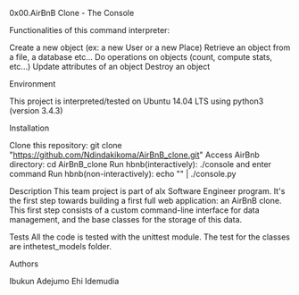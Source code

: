 0x00.AirBnB Clone - The Console

Functionalities of this command interpreter:

Create a new object (ex: a new User or a new Place)
Retrieve an object from a file, a database etc...
Do operations on objects (count, compute stats, etc...)
Update attributes of an object
Destroy an object

Environment

This project is interpreted/tested on Ubuntu 14.04 LTS using python3 (version 3.4.3)

Installation

Clone this repository: git clone "https://github.com/Ndindakikoma/AirBnB_clone.git"
Access AirBnb directory: cd AirBnB_clone
Run hbnb(interactively): ./console and enter command
Run hbnb(non-interactively): echo "" | ./console.py

Description
This team project is part of alx Software Engineer program. It's the first step towards building a first full web application: an AirBnB clone. This first step consists of a custom command-line interface for data management, and the base classes for the storage of this data.

Tests
All the code is tested with the unittest module. The test for the classes are inthetest_models folder.

Authors

Ibukun Adejumo
Ehi Idemudia
